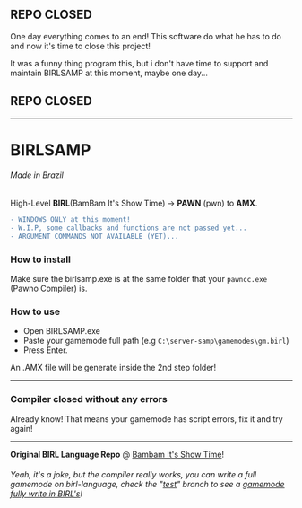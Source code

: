 ## REPO CLOSED

One day everything comes to an end! This software do what he has to do and now it's time to close this project!

It was a funny thing program this, but i don't have time to support and maintain BIRLSAMP at this moment, maybe one day...

## REPO CLOSED
___

# BIRLSAMP

###### Made in Brazil

High-Level **BIRL**(BamBam It's Show Time) -> **PAWN** (pwn) to **AMX**.

```diff
- WINDOWS ONLY at this moment!
- W.I.P, some callbacks and functions are not passed yet...
- ARGUMENT COMMANDS NOT AVAILABLE (YET)...
```

### How to install

Make sure the birlsamp.exe is at the same folder that your `pawncc.exe` (Pawno Compiler) is.

### How to use

- Open BIRLSAMP.exe
- Paste your gamemode full path (e.g `C:\server-samp\gamemodes\gm.birl`)
- Press Enter.

An .AMX file will be generate inside the 2nd step folder!

___

### Compiler closed without any errors

Already know! That means your gamemode has script errors, fix it and try again!

___

**Original BIRL Language Repo** @ [Bambam It's Show Time](https://github.com/BIRL-Language/)!

###### Yeah, it's a joke, but the compiler really works, you can write a full gamemode on birl-language, check the "[test](https://github.com/ArTDsL/BIRLSAMP/tree/test)" branch to see a [gamemode fully write in BIRL's](https://github.com/ArTDsL/BIRLSAMP/blob/test/GAMEMODES/grandlarceny.birl)!
